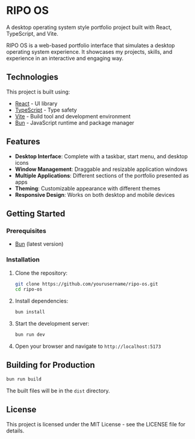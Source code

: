 # RIPO OS

A desktop operating system style portfolio project built with React, TypeScript, and Vite.

RIPO OS is a web-based portfolio interface that simulates a desktop operating system experience. It showcases my projects, skills, and experience in an interactive and engaging way.

## Technologies

This project is built using:

- [React](https://reactjs.org/) - UI library
- [TypeScript](https://www.typescriptlang.org/) - Type safety
- [Vite](https://vitejs.dev/) - Build tool and development environment
- [Bun](https://bun.sh/) - JavaScript runtime and package manager

## Features

- **Desktop Interface**: Complete with a taskbar, start menu, and desktop icons
- **Window Management**: Draggable and resizable application windows
- **Multiple Applications**: Different sections of the portfolio presented as apps
- **Theming**: Customizable appearance with different themes
- **Responsive Design**: Works on both desktop and mobile devices

## Getting Started

### Prerequisites

- [Bun](https://bun.sh/) (latest version)

### Installation

1. Clone the repository:
   ```bash
   git clone https://github.com/yourusername/ripo-os.git
   cd ripo-os
   ```

2. Install dependencies:
   ```bash
   bun install
   ```

3. Start the development server:
   ```bash
   bun run dev
   ```

4. Open your browser and navigate to `http://localhost:5173`

## Building for Production

```bash
bun run build
```

The built files will be in the `dist` directory.

## License

This project is licensed under the MIT License - see the LICENSE file for details.